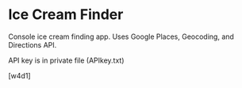 Ice Cream Finder
====

Console ice cream finding app. Uses Google Places, Geocoding, and Directions API.

API key is in private file (APIkey.txt)

[w4d1]

